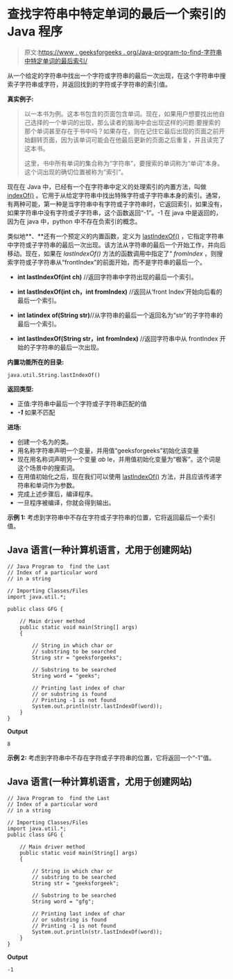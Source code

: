 # 查找字符串中特定单词的最后一个索引的 Java 程序

> 原文:[https://www . geeksforgeeks . org/Java-program-to-find-字符串中特定单词的最后索引/](https://www.geeksforgeeks.org/java-program-to-find-the-last-index-of-a-particular-word-in-a-string/)

从一个给定的字符串中找出一个字符或字符串的最后一次出现，在这个字符串中搜索子字符串或字符，并返回找到的字符或子字符串的索引值。

**真实例子:**

> 以一本书为例。这本书包含的页面包含单词。现在，如果用户想要找出他自己选择的一个单词的出现，那么读者的脑海中会出现这样的问题:要搜索的那个单词甚至存在于书中吗？如果存在，则在记住它最后出现的页面之前开始翻转页面，因为该单词可能会在他最后更新的页面之后重复，并且读完了这本书。
> 
> 这里，书中所有单词的集合称为“字符串”，要搜索的单词称为“单词”本身。这个词出现的确切位置被称为“索引”。

现在在 Java 中，已经有一个在字符串中定义的处理索引的内置方法，叫做 [indexOf()](https://www.geeksforgeeks.org/java-string-indexof/) 。它用于从给定字符串中找出特殊字符或子字符串本身的索引。通常，有两种可能，第一种是当字符串中有字符或子字符串时，它返回索引，如果没有，如果字符串中没有字符或子字符串，这个函数返回“-1”。-1 在 java 中是返回的，因为在 java 中，python 中不存在负索引的概念。

类似地**、**还有一个预定义的内置函数，定义为 [lastIndexOf()](https://www.geeksforgeeks.org/java-lang-string-lastindexof-method/) ，它指定字符串中字符或子字符串的最后一次出现。该方法从字符串的最后一个开始工作，并向后移动。现在，如果在 *lastIndexOf()* 方法的函数调用中指定了“ *fromIndex* ，则搜索字符或子字符串从“frontIndex”的前面开始，而不是字符串的最后一个。

*   **int lastIndexOf(int ch)** //返回字符串中字符出现的最后一个索引。

*   **int lastIndexOf(int ch，int fromIndex)** //返回从‘front Index’开始向后看的最后一个索引。

*   **int latindex of(String str)**//从字符串的最后一个返回名为“str”的子字符串的最后一个索引。

*   **int lastIndexOf(String str，int fromIndex)** //返回字符串中从 frontIndex 开始的子字符串的最后一次出现。

**内置功能所在的目录:**

```
java.util.String.lastIndexOf()

```

**返回类型:**

*   正值:字符串中最后一个字符或子字符串匹配的值
*   ***-1*** 如果不匹配

**进场:**

*   创建一个名为的类。
*   用名称字符串声明一个变量，并用值“geeksforgeeks”初始化该变量
*   现在用名称词声明另一个变量 *ab* le，并用值初始化变量为“极客”。这个词是这个场景中的搜索词。
*   在用值初始化之后，现在我们可以使用 [lastIndexOf()](https://www.geeksforgeeks.org/java-lang-string-lastindexof-method/) 方法，并且应该传递字符串和单词作为参数。
*   完成上述步骤后，编译程序。
*   一旦程序被编译，你就会得到输出。

**示例 1:** 考虑到字符串中不存在字符或子字符串的位置，它将返回最后一个索引值。

## Java 语言(一种计算机语言，尤用于创建网站)

```
// Java Program to  find the Last 
// Index of a particular word 
// in a string

// Importing Classes/Files
import java.util.*;

public class GFG {

    // Main driver method
    public static void main(String[] args)
    {

        // String in which char or
        // substring to be searched
        String str = "geeksforgeeks";

        // Substring to be searched
        String word = "geeks";

        // Printing last index of char
        // or substring is found
        // Printing -1 is not found
        System.out.println(str.lastIndexOf(word));
    }
}
```

**Output**

```
8
```

**示例 2:** 考虑到字符串中不存在字符或子字符串的位置，它将返回一个“-1”值。

## Java 语言(一种计算机语言，尤用于创建网站)

```
// Java Program to  find the Last
// Index of a particular word 
// in a string

// Importing Classes/Files
import java.util.*;
public class GFG {

    // Main driver method
    public static void main(String[] args)
    {

        // String in which char or 
        // substring to be searched
        String str = "geeksforgeek";

        // Substring to be searched
        String word = "gfg";

        // Printing last index of char 
        // or substring is found
        // Printing -1 is not found
        System.out.println(str.lastIndexOf(word));
    }
}
```

**Output**

```
-1
```